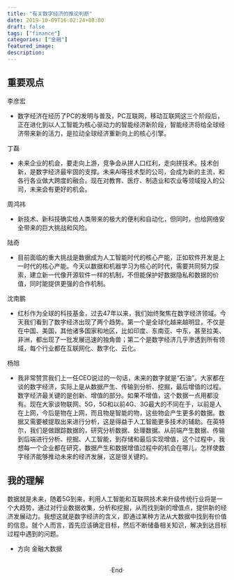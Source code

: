 ```yaml
---
title: "有关数字经济的推论判断"
date: 2019-10-09T16:02:24+08:00
draft: false
tags: ["finance"]
categories: ["金融"]
featured_image: 
description: 
---
```


## 重要观点

李彦宏

- 数字经济在经历了PC的发明与普及，PC互联网，移动互联网这三个阶段后，正在进化到以人工智能为核心驱动力的智能经济新阶段，智能经济将给全球经济带来新的活力，是拉动全球经济重新向上的核心引擎。

丁磊

- 未来企业的机会，要走向上游，竞争会从拼人口红利，走向拼技术。技术创新，是数字经济最牢固的支撑。未来AI等技术型的公司，会成为新的主流，和各行各业做大跨度的融合。现在对教育、医疗、制造业和农业等领域投入的公司，未来会有更好的机会。

周鸿祎

- 新技术、新科技确实给人类带来的极大的便利和自动化，但同时，也给网络安全带来的巨大挑战和风险。

陆奇

- 目前面临的重大挑战是数据成为人工智能时代的核心产能，正如软件开发是上一时代的核心产能。今天以数据和机器学习为核心的时代，需要共同努力探索，建立新一代像开源软件一样的机制，不但能保护好数据隐私和数据的价值，同时能提供更强的合作机制。

沈南鹏

- 红杉作为全球的科技基金，过去47年以来，我们始终聚焦在数字经济领域。今天我们看到了数字经济出现了两个趋势。第一个是全球化越来越明显，不仅是在中国、美国，其他诸多国家和地区，比如印度、东南亚、中东，甚至拉美、非洲，都出现了一批发展迅速的独角兽；第二个是数字经济几乎渗透到所有领域，每个行业都在互联网化、数字化、云化。

杨旭

- 我非常赞赏我们上一任CEO说过的一句话，未来的数字就是“石油”。大家都在谈的数字经济，实际上是从数据产生、传输到分析、挖掘，最后增值的过程。数字经济最关键的是创新、增值的部分。如果不增值，这个数据一点用都没有。现在大家谈物联网、5G，5G和以前4G、3G最大的不同在于，以前是人在上网，今后是物在上网，而且物是智能的物，这些物会产生更多的数据。数据又需要被提取出来进行分析，这是得益于人工智能更多技术的辅助。在英特尔，我们是做跟踪数据的，研究分析数据、处理数据。从前端产生数据、传输到后端进行分析、挖掘、人工智能，到存储和最后实现增值，这个过程中，我想每一个企业都在研究，数据产生和数据增值过程中的机会在哪儿，怎样使数字经济能够推动未来的经济发展，这是很关键的。

## 我的理解

数据就是未来，随着5G到来，利用人工智能和互联网技术来升级传统行业将是一个大趋势，通过对行业数据收集，分析和挖掘，从而找到新的增值点，提供新的经济发展动力。我想这就是数字经济的含义，即通过某种方法从大数据中找到有价值的信息。就个人而言，首先应该确定目标，然后不断储备相关知识，解决到达目标过程中遇到的问题。

- 方向 金融大数据

<br>

<center>  ·End·  </center>